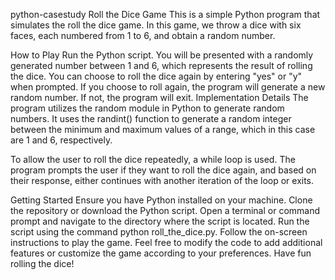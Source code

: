 python-casestudy
Roll the Dice Game
This is a simple Python program that simulates the roll the dice game. In this game, we throw a dice with six faces, each numbered from 1 to 6, and obtain a random number.

How to Play
Run the Python script.
You will be presented with a randomly generated number between 1 and 6, which represents the result of rolling the dice.
You can choose to roll the dice again by entering "yes" or "y" when prompted.
If you choose to roll again, the program will generate a new random number. If not, the program will exit.
Implementation Details
The program utilizes the random module in Python to generate random numbers. It uses the randint() function to generate a random integer between the minimum and maximum values of a range, which in this case are 1 and 6, respectively.

To allow the user to roll the dice repeatedly, a while loop is used. The program prompts the user if they want to roll the dice again, and based on their response, either continues with another iteration of the loop or exits.

Getting Started
Ensure you have Python installed on your machine.
Clone the repository or download the Python script.
Open a terminal or command prompt and navigate to the directory where the script is located.
Run the script using the command python roll_the_dice.py.
Follow the on-screen instructions to play the game.
Feel free to modify the code to add additional features or customize the game according to your preferences. Have fun rolling the dice!
